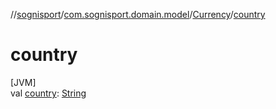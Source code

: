 //[sognisport](../../../index.md)/[com.sognisport.domain.model](../index.md)/[Currency](index.md)/[country](country.md)

# country

[JVM]\
val [country](country.md): [String](https://docs.oracle.com/javase/8/docs/api/java/lang/String.html)
